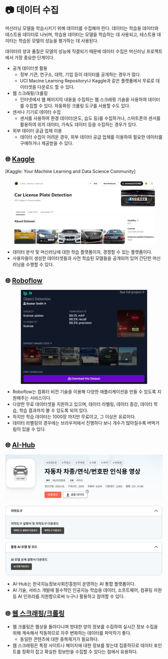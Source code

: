 # 📷 데이터 수집

머신러닝 모델을 학습시키기 위해 데이터를 수집해야 한다. 데이터는 학습용 데이터와 테스트용 데이터로 나뉘며, 학습용 데이터는 모델을 학습하는 데 사용되고, 테스트용 데이터는 학습된 모델의 성능을 평가하는 데 사용된다.

데이터의 양과 품질은 모델의 성능에 직결되기 때문에 데이터 수집은 머신러닝 프로젝트에서 가장 중요한 단계이다.

- 공개 데이터셋 활용
    - 정부 기관, 연구소, 대학, 기업 등이 데이터를 공개하는 경우가 많다.
    - UCI Macine Learning Repository나 Kaggle과 같은 플랫폼에서 무료로 데이터셋을 다운로드 할 수 있다.
- 웹 스크래핑/크롤링
    - 인터넷에서 웹 페이지의 내용을 수집하는 웹 스크래핑 기술을 사용하여 데이터를 수집할 수 있다. 자동화된 크롤링 도구를 사용할 수도 있다.
- 센서나 기기로 데이터 수집
    - 센서를 사용하여 환경 데이터(온도, 습도 등)를 수집하거나, 스마트폰의 센서를 활용하여 위치 데이터, 가속도 데이터 등을 수집하는 경우가 있다.
- 외부 데이터 공급 업체 이용
    - 데이터 수집이 어려운 경우, 외부 데이터 공급 업체를 이용하여 필요한 데이터를 구매하거나 제공받을 수 있다.


## 🌐 [Kaggle](https://www.kaggle.com/)

[Kaggle: Your Machine Learning and Data Science Community]

<p align="center">
  <img src="../manual/img/2/2_1.png" align="center" width="90%">
</p>

- 데이터 분석 및 머신러닝에 대한 학습 플랫폼이자, 경쟁할 수 있는 플랫폼이다.
- 사용자들이 생성한 데이터셋들과 사전 학습된 모델들을 공개되어 있어 간단한 머신러닝을 수행할 수 있다.

## 🌐 [Roboflow](https://universe.roboflow.com/)

<p align="center">
  <img src="../manual/img/2/2_2.png" align="center" width="80%">
</p>

- Roboflow는 컴퓨터 비전 기술을 이용해 다양한 애플리케이션을 만들 수 있도록 지원해주는 서비스이다.
- 다양한 무료 데이터셋을 지원하고 있으며, 데이터 라벨링, 데이터 증강, 데이터 학습, 학습 결과까지 볼 수 있도록 되어 있다.
- 하지만 학습 데이터는 1000장 까지만 무료이고, 그 이상은 유료이다.
- 데이터 라벨링의 경우에는 브라우저에서 진행하다 보니 개수가 많아질수록 버벅거림이 있을 수 있다.

## 🌐 [AI-Hub](https://aihub.or.kr/)

<p align="center">
  <img src="../manual/img/2/2_3.png" align="center" width="100%">
</p>

<p align="center">
  <img src="../manual/img/2/2_4.png" align="center" width="100%">
</p>

- AI-Hub는 한국지능정보사회진흥원이 운영하는 AI 통합 플랫폼이다.
- AI 기술, 서비스 개발에 필수적인 인공지능 학습용 데이터, 소프트웨어, 컴퓨팅 자원 등 AI 인프라를 지원함으로써 누구나 활용하고 참여할 수 있다.

## 🌐 [웹 스크래핑/크롤링](https://www.snugarchive.com/blog/python-web-scraping/)

- 웹 크롤링은 웹상을 돌아다니며 방대한 양의 정보를 수집하여 실시간 정보 수집을 위해 계속해서 작동하므로 자주 변화하는 데이터를 파악하기 좋다.
    - 동일한 콘텐츠에 대한 중복제거가 필요하다.
- 웹 스크래핑은 특정 사이트나 페이지에 대한 정보를 찾는데 집중하므로 데이터 포인트를 정확히 잡고 확실한 정보만을 수집할 수 있다는 점에서 유용하다.